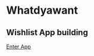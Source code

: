 
<!DOCTYPE html>
<html lang="en">
  <head>
    <meta charset="UTF-8"/>
    <meta 
      name="description"
      content="Landing Page Whatdyawant App"/>
  </head>
  <body>
    <h1>Whatdyawant</h1>
    <h2>Wishlist App building</h2>
    <p><a href="https://josieproto0.github.io/whatdyawant/login">Enter App</a></p>
  </body>
</html>

